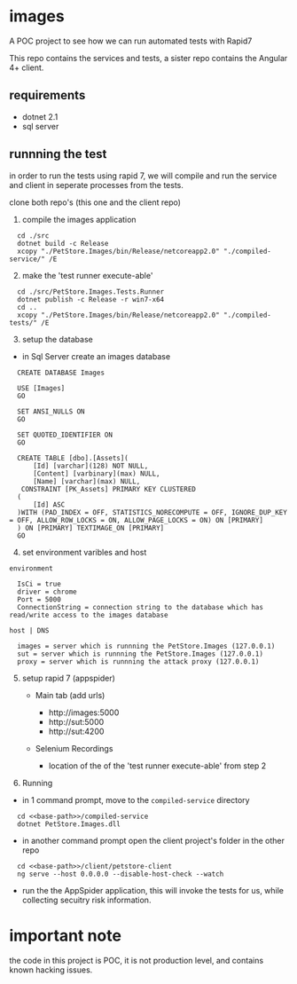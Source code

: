 # images

A POC project to see how we can run automated tests with Rapid7

This repo contains the services and tests, a sister repo contains the Angular 4+ client.

## requirements

* dotnet 2.1
* sql server

## runnning the test

in order to run the tests using rapid 7, we will compile and run the service and client in seperate processes from the tests.

clone both repo's (this one and the client repo)


1. compile the images application

```
  cd ./src
  dotnet build -c Release
  xcopy "./PetStore.Images/bin/Release/netcoreapp2.0" "./compiled-service/" /E
```

2. make the 'test runner execute-able'

```
  cd ./src/PetStore.Images.Tests.Runner
  dotnet publish -c Release -r win7-x64
  cd ..
  xcopy "./PetStore.Images/bin/Release/netcoreapp2.0" "./compiled-tests/" /E
```

3. setup the database

* in Sql Server create an images database

```
  CREATE DATABASE Images

  USE [Images]
  GO
  
  SET ANSI_NULLS ON
  GO
  
  SET QUOTED_IDENTIFIER ON
  GO
  
  CREATE TABLE [dbo].[Assets](
	  [Id] [varchar](128) NOT NULL,
	  [Content] [varbinary](max) NULL,
	  [Name] [varchar](max) NULL,
   CONSTRAINT [PK_Assets] PRIMARY KEY CLUSTERED 
  (
	  [Id] ASC
  )WITH (PAD_INDEX = OFF, STATISTICS_NORECOMPUTE = OFF, IGNORE_DUP_KEY = OFF, ALLOW_ROW_LOCKS = ON, ALLOW_PAGE_LOCKS = ON) ON [PRIMARY]
  ) ON [PRIMARY] TEXTIMAGE_ON [PRIMARY]
  GO
```


4. set environment varibles and host

`environment`

``` 
  IsCi = true
  driver = chrome
  Port = 5000
  ConnectionString = connection string to the database which has read/write access to the images database
```

`host | DNS`

```
  images = server which is runnning the PetStore.Images (127.0.0.1)
  sut = server which is runnning the PetStore.Images (127.0.0.1)
  proxy = server which is runnning the attack proxy (127.0.0.1) 
```

5. setup rapid 7 (appspider)

    * Main tab (add urls)

        - http://images:5000
        - http://sut:5000
        - http://sut:4200

    * Selenium Recordings

        - location of the of the 'test runner execute-able' from step 2


6. Running

* in 1 command prompt, move to the `compiled-service` directory

```
  cd <<base-path>>/compiled-service
  dotnet PetStore.Images.dll 
```

* in another command prompt open the client project's folder in the other repo

```
  cd <<base-path>>/client/petstore-client
  ng serve --host 0.0.0.0 --disable-host-check --watch
```

* run the the AppSpider application, this will invoke the tests for us, while collecting secuitry risk information.


# important note
the code in this project is POC, it is not production level, and contains known hacking issues.
